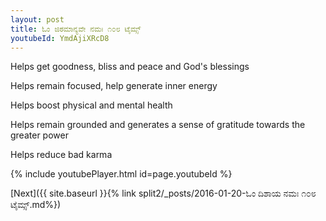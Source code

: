 ```yaml
---
layout: post
title: ಓಂ ಜಿಠಮಾನ್ಯವೇ ನಮಃ ೧೦೮ ಟೈಮ್ಸ್
youtubeId: YmdAjiXRcD8
---
```

 
 
Helps get goodness, bliss and peace and God's blessings
 
Helps remain focused, help generate inner energy 
 
Helps boost physical and mental health 
 
Helps remain grounded and generates a sense of gratitude towards the greater power 
 
Helps reduce bad karma
 
 
 
 


{% include youtubePlayer.html id=page.youtubeId %}
 
[Next]({{ site.baseurl }}{% link  split2/_posts/2016-01-20-ಓಂ ದಿಶಾಯ ನಮಃ ೧೦೮ ಟೈಮ್ಸ್.md%})
 
